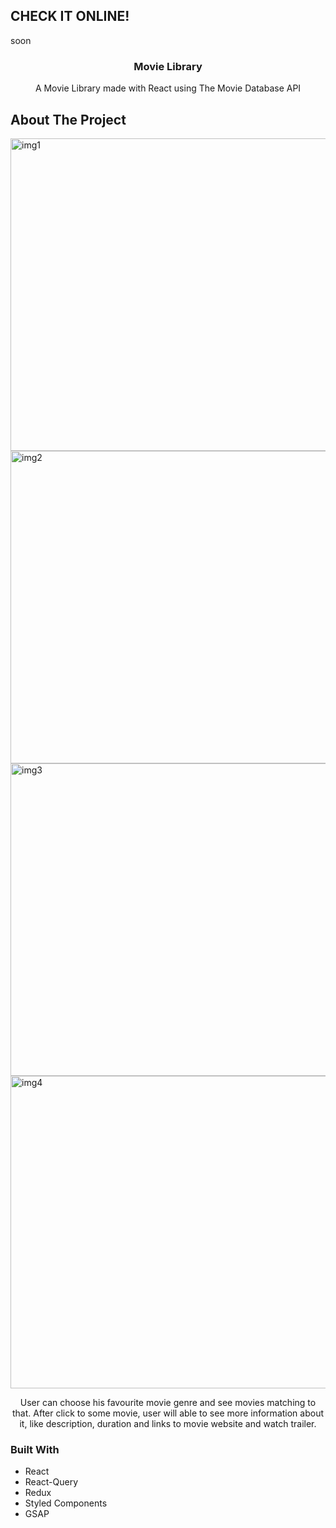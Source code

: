 ## CHECK IT ONLINE!

soon

<p align="center">
  <h3 align="center">Movie Library</h3>

  <p align="center">
    A Movie Library made with React using The Movie Database API
    <br />
  </p>
</p>

## About The Project

<img src="./readImages/1.png" alt="img1" width="1000" height="500">
<br>
<img src="./readImages/2.png" alt="img2" width="1000" height="500">
<br>
<img src="./readImages/3.png" alt="img3" width="1000" height="500">
<br>
<img src="./readImages/4.png" alt="img4" width="1000" height="500">

<p align="center">
User can choose his favourite movie genre and see movies matching to that. After click to some movie, user will able to see more information about it, like description, duration and links to movie website and watch trailer. 
</p>

### Built With

-  React
-  React-Query
-  Redux
-  Styled Components
-  GSAP
